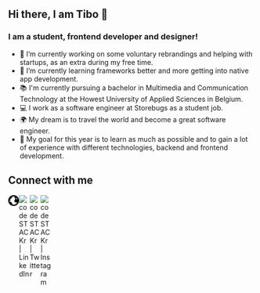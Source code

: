 ## Hi there, I am Tibo 👋

### I am a student, frontend developer and designer!
- 🔭 I’m currently working on some voluntary rebrandings and helping with startups, as an extra during my free time.
- 🌱 I’m currently learning frameworks better and more getting into native app development.
- 📚 I'm currently pursuing a bachelor in Multimedia and Communication Technology at the Howest University of Applied Sciences in Belgium.
- 💻 I work as a software engineer at Storebugs as a student job.
- 🌍 My dream is to travel the world and become a great software engineer.
- 🙌 My goal for this year is to learn as much as possible and to gain a lot of experience with different technologies, backend and frontend development.

## Connect with me
[<img align="left" alt="codeSTACKr.com" width="22px" src="https://raw.githubusercontent.com/iconic/open-iconic/master/svg/globe.svg" />][website]
[<img align="left" alt="codeSTACKr | LinkedIn" width="22px" src="https://cdn.jsdelivr.net/npm/simple-icons@v3/icons/linkedin.svg" />][linkedin]
[<img align="left" alt="codeSTACKr | Twitter" width="22px" src="https://cdn.jsdelivr.net/npm/simple-icons@v3/icons/twitter.svg" />][twitter]
[<img align="left" alt="codeSTACKr | Instagram" width="22px" src="https://cdn.jsdelivr.net/npm/simple-icons@v3/icons/instagram.svg" />][instagram]

[website]: https://tibosevenhant.be/
[twitter]: https://twitter.com/TiboSevenhant
[instagram]: https://www.instagram.com/tibo.sevenhant/
[linkedin]: https://www.linkedin.com/in/tibo-sevenhant/
